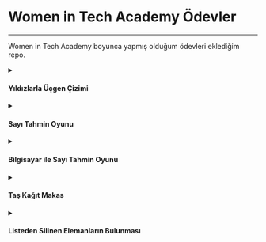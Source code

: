 # Women in Tech Academy Ödevler

---

Women in Tech Academy boyunca yapmış olduğum ödevleri eklediğim repo.

<details>
<summary>

#### Yıldızlarla Üçgen Çizimi

</summary>
  
![gif](https://media.giphy.com/media/eGO8AfEHjNKKNOPCrl/giphy.gif)
  
##### [Kod](1-yildizlarla_ucgen_cizimi.ipynb)

</details>

<details>
<summary>

#### Sayı Tahmin Oyunu

</summary>

![gif](https://media.giphy.com/media/4EFs2Z5VPSthcfhwLn/giphy.gif)

##### [Kod](2-sayi_tahmin_oyunu.ipynb)

</details>

<details>
<summary>

#### Bilgisayar ile Sayı Tahmin Oyunu

</summary>

![gif](https://media.giphy.com/media/3oKIPs1EVbbNZYq7EA/giphy.gif)

##### [Kod](3-sayi_tahmin_bilgisayar.ipynb) 

</details>

<details>
<summary>

#### Taş Kağıt Makas

</summary>

![gif](https://media.giphy.com/media/gZ5jPakg02sujkkkg5/giphy.gif)

##### [Kod](4-tas_kagit_makas.ipynb)

</details>

<details>
<summary>

#### Listeden Silinen Elemanların Bulunması

</summary>

![gif](https://media.giphy.com/media/P1i1JsW2nNoBkn8xbb/giphy.gif)

##### [Kod](5-listeden_silinenleri_bulma.ipynb) 

</details>
